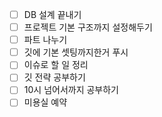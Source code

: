- [ ] DB 설계 끝내기
- [ ] 프로젝트 기본 구조까지 설정해두기
- [ ] 파트 나누기
- [ ] 깃에 기본 셋팅까지한거 푸시
- [ ] 이슈로 할 일 정리
- [ ] 깃 전략 공부하기
- [ ] 10시 넘어서까지 공부하기
- [ ] 미용실 예약